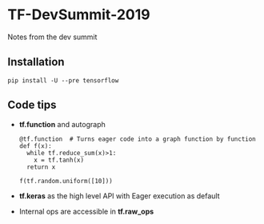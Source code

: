 # TF-DevSummit-2019
Notes from the dev summit


## Installation

    pip install -U --pre tensorflow

## Code tips


* **tf.function** and autograph
  
      @tf.function  # Turns eager code into a graph function by function
      def f(x):
        while tf.reduce_sum(x)>1:
          x = tf.tanh(x)
        return x

      f(tf.random.uniform([10]))
      
* **tf.keras** as the high level API with Eager execution as default
* Internal ops are accessible in **tf.raw_ops**
